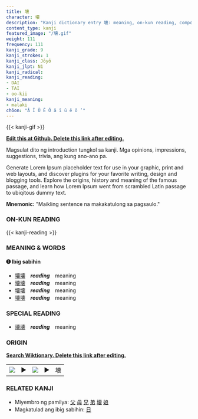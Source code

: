 ```yaml
---
title: 壊
character: 壊
description: "Kanji dictionary entry 壊: meaning, on-kun reading, compounds, origin, related kanji"
content_type: kanji
featured_image: "/壊.gif"
weight: 111
frequency: 111
kanji_grade: 9
kanji_strokes: 1
kanji_class: Jōyō
kanji_jlpt: N1
kanji_radical: 
kanji_reading: 
- DAI
- TAI
- oo-kii
kanji_meaning:
- malaki
chōon: "Ā Ī Ū Ē Ō ā ī ū ē ō ’"
---
```

[//]: # (Don't edit the line below. Kanji animated GIF code is automatically generated.)
{{< kanji-gif >}}

[//]: # (Edit below this line.)

**[Edit this at Github. Delete this link after editing.](https://github.com/tim0g/tim/tree/main/content/kanji/壊/index.md)**

Magsulat dito ng introduction tungkol sa kanji. Mga opinions, impressions, suggestions, trivia, ang kung ano-ano pa.

Generate Lorem Ipsum placeholder text for use in your graphic, print and web layouts, and discover plugins for your favorite writing, design and blogging tools. Explore the origins, history and meaning of the famous passage, and learn how Lorem Ipsum went from scrambled Latin passage to ubiqitous dummy text.
 
**Mnemonic:** "Maikling sentence na makakatulong sa pagsaulo."

### ON-KUN READING

[//]: # (Don't edit the line below. ON-KUN READING code is automatically generated.)
{{< kanji-reading >}}

### MEANING & WORDS

#### ➊ **Ibig sabihin**
  - [壊](../壊)[壊](../壊)　***reading***　meaning
  - [壊](../壊)[壊](../壊)　***reading***　meaning
  - [壊](../壊)[壊](../壊)　***reading***　meaning
  - [壊](../壊)[壊](../壊)　***reading***　meaning

### SPECIAL READING
  - [壊](../壊)[壊](../壊)　***reading***　meaning

### ORIGIN

**[Search Wiktionary. Delete this link after editing.](https://wiktionary.org/wiki/壊)**
<table class="kanji-table"><tr><td>
<img src="60px-壊-bronze.svg.png">
</td><td>▶</td><td>
<img src="60px-壊-oracle.svg.png">
</td><td>▶</td>
<td class="kanji-origin">壊</td>
</tr></table>

### RELATED KANJI
- Miyembro ng pamilya: [父](../父) [母](../母) [兄](../兄) [弟](../弟) [壊](../壊) [娘](../娘)
- Magkatulad ang ibig sabihin: [日](../日)

